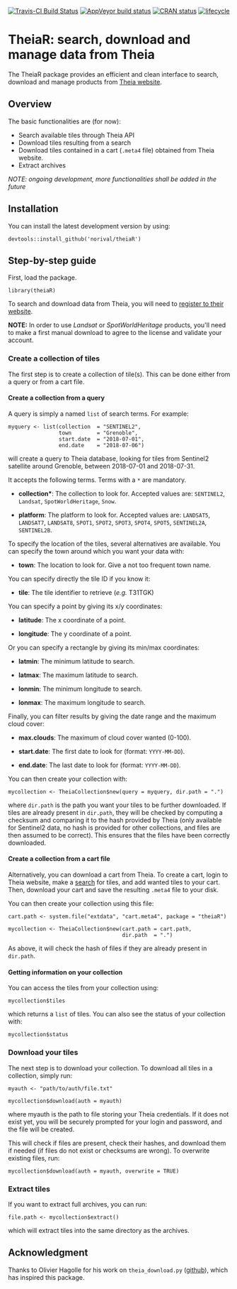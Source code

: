 [![Travis-CI Build Status](https://travis-ci.org/norival/theiaR.svg?branch=stable)](https://travis-ci.org/norival/theiaR)
[![AppVeyor build status](https://ci.appveyor.com/api/projects/status/github/norival/theiaR?branch=master&svg=true)](https://ci.appveyor.com/project/norival/theiaR)
[![CRAN status](https://www.r-pkg.org/badges/version/theiaR)](https://cran.r-project.org/package=theiaR)
[![lifecycle](https://img.shields.io/badge/lifecycle-maturing-blue.svg)](https://www.tidyverse.org/lifecycle/#maturing)

# TheiaR: search, download and manage data from Theia

The TheiaR package provides an efficient and clean interface to search, download
and manage products from [Theia website](https://theia.cnes.fr/atdistrib/rocket/#/home).


## Overview

The basic functionalities are (for now):

- Search available tiles through Theia API
- Download tiles resulting from a search
- Download tiles contained in a cart (`.meta4` file) obtained from Theia
  website.
- Extract archives


_NOTE: ongoing development, more functionalities shall be added in the future_


## Installation

You can install the latest development version by using:

```
devtools::install_github('norival/theiaR')
```


## Step-by-step guide

First, load the package.

```
library(theiaR)
```

To search and download data from Theia, you will need to [register to their
website](https://sso.theia-land.fr/theia/register/register.xhtml).

__NOTE:__ In order to use _Landsat_ or _SpotWorldHeritage_ products, you'll need
to make a first manual download to agree to the license and validate your
account.


### Create a collection of tiles

The first step is to create a collection of tile(s). This can be done either
from a query or from a cart file.


#### Create a collection from a query

A query is simply a named `list` of search terms. For example:

```
myquery <- list(collection  = "SENTINEL2",
                town        = "Grenoble",
                start.date  = "2018-07-01",
                end.date    = "2018-07-06")
```

will create a query to Theia database, looking for tiles from Sentinel2
satellite around Grenoble, between 2018-07-01 and 2018-07-31.

It accepts the following terms. Terms with a `*` are mandatory.

* __collection*__: The collection to look for. Accepted values are: `SENTINEL2`,
  `Landsat`, `SpotWorldHeritage`, `Snow`.

* __platform__: The platform to look for. Accepted values are: `LANDSAT5`,
  `LANDSAT7`, `LANDSAT8`, `SPOT1`, `SPOT2`, `SPOT3`, `SPOT4`, `SPOT5`,
  `SENTINEL2A`, `SENTINEL2B`.


To specify the location of the tiles, several alternatives are available.
You can specify the town around which you want your data with:

* __town__: The location to look for. Give a not too frequent town name.


You can specify directly the tile ID if you know it:

* __tile__: The tile identifier to retrieve (_e.g._ T31TGK)

You can specify a point by giving its x/y coordinates:

* __latitude__: The x coordinate of a point.

* __longitude__: The y coordinate of a point.


Or you can specify a rectangle by giving its min/max coordinates:

* __latmin__: The minimum latitude to search.

* __latmax__: The maximum latitude to search.

* __lonmin__: The minimum longitude to search.

* __lonmax__: The maximum longitude to search.


Finally, you can filter results by giving the date range and the maximum cloud
cover:

* __max.clouds__: The maximum of cloud cover wanted (0-100).

* __start.date__: The first date to look for (format: `YYYY-MM-DD`).

* __end.date__: The last date to look for (format: `YYYY-MM-DD`).


You can then create your collection with:

```
mycollection <- TheiaCollection$new(query = myquery, dir.path = ".")
```

where `dir.path` is the path you want your tiles to be further downloaded. If
tiles are already present in `dir.path`, they will be checked by computing a
checksum and comparing it to the hash provided by Theia (only available for
Sentinel2 data, no hash is provided for other collections, and files are then
assumed to be correct). This ensures that the files have been correctly
downloaded.


#### Create a collection from a cart file

Alternatively, you can download a cart from Theia. To create a cart, login to
Theia website, make a [search](https://theia.cnes.fr/atdistrib/rocket/#/home)
for tiles, and add wanted tiles to your cart. Then, download your cart and save
the resulting `.meta4` file to your disk.

You can then create your collection using this file:

```
cart.path <- system.file("extdata", "cart.meta4", package = "theiaR")

mycollection <- TheiaCollection$new(cart.path = cart.path,
                                    dir.path  = ".")
```

As above, it will check the hash of files if they are already present in
`dir.path`.


#### Getting information on your collection

You can access the tiles from your collection using:

```
mycollection$tiles
```

which returns a `list` of tiles. You can also see the status of your collection
with:

```
mycollection$status
```


### Download your tiles

The next step is to download your collection. To download all tiles in a
collection, simply run:

```
myauth <- "path/to/auth/file.txt"

mycollection$download(auth = myauth)
```

where myauth is the path to file storing your Theia credentials. If it does not
exist yet, you will be securely prompted for your login and password, and the
file will be created.

This will check if files are present, check their hashes, and download them if
needed (if files do not exist or checksums are wrong). To overwrite existing
files, run:

```
mycollection$download(auth = myauth, overwrite = TRUE)
```


### Extract tiles

If you want to extract full archives, you can run:

```
file.path <- mycollection$extract()
```

which will extract tiles into the same directory as the archives.


## Acknowledgment

Thanks to Olivier Hagolle for his work on `theia_download.py`
([github](https://github.com/olivierhagolle/theia_download)), which has inspired
this package.
